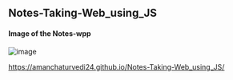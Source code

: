 ## Notes-Taking-Web_using_JS
#### Image of the Notes-wpp

![image](https://user-images.githubusercontent.com/73428540/146648487-4f77960b-4c99-47b1-aceb-de42860d49aa.png)

https://amanchaturvedi24.github.io/Notes-Taking-Web_using_JS/
